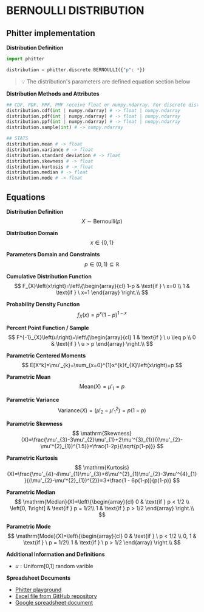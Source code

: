 # BERNOULLI DISTRIBUTION

## Phitter implementation

**Distribution Definition**

```python
import phitter

distribution = phitter.discrete.BERNOULLI({"p": *})
```

> 💡 The distribution's parameters are defined equation section below

**Distribution Methods and Attributes**

```python
## CDF, PDF, PPF, PMF receive float or numpy.ndarray. For discrete distributions PMF instead of PDF. Parameters notation are in description of ditribution
distribution.cdf(int | numpy.ndarray) # -> float | numpy.ndarray
distribution.pdf(int | numpy.ndarray) # -> float | numpy.ndarray
distribution.ppf(int | numpy.ndarray) # -> float | numpy.ndarray
distribution.sample(int) # -> numpy.ndarray

## STATS
distribution.mean # -> float
distribution.variance # -> float
distribution.standard_deviation # -> float
distribution.skewness # -> float
distribution.kurtosis # -> float
distribution.median # -> float
distribution.mode # -> float
```

## Equations

**Distribution Definition**
$$ X\sim\mathrm{Bernoulli}\left(p\right) $$

**Distribution Domain**
$$ x\in\left\{0,1\right\} $$

**Parameters Domain and Constraints**
$$ p\in\left(0,1\right)\subseteq\mathbb{R} $$

**Cumulative Distribution Function**
$$ F_{X}\left(x\right)=\left\{\begin{array}{cl} 1-p & \text{if } \ x=0 \\ 1 & \text{if } \ x=1 \end{array} \right.\\ $$

**Probability Density Function**
$$ f_{X}\left(x\right)=p^x(1-p)^{1-x} $$

**Percent Point Function / Sample**
$$ F^{-1}_{X}\left(u\right)=\left\{\begin{array}{cl} 1 & \text{if } \ u \leq p \\ 0 & \text{if } \ u > p \end{array} \right.\\ $$

**Parametric Centered Moments**
$$ E[X^k]=\mu'_{k}=\sum_{x=0}^{1}x^{k}f_{X}\left(x\right)=p $$

**Parametric Mean**
$$ \mathrm{Mean}(X)=\mu'_{1}=p $$

**Parametric Variance**
$$ \mathrm{Variance}(X)=(\mu'_{2}-\mu'^{2}_{1})=p(1-p) $$

**Parametric Skewness**
$$ \mathrm{Skewness}(X)=\frac{\mu'_{3}-3\mu'_{2}\mu'_{1}+2\mu'^{3}_{1}}{(\mu'_{2}-\mu'^{2}_{1})^{1.5}}=\frac{1-2p}{\sqrt{p(1-p)}} $$

**Parametric Kurtosis**
$$ \mathrm{Kurtosis}(X)=\frac{\mu'_{4}-4\mu'_{1}\mu'_{3}+6\mu'^{2}_{1}\mu'_{2}-3\mu'^{4}_{1}}{(\mu'_{2}-\mu'^{2}_{1})^{2}}=3+\frac{1 - 6p(1-p)}{p(1-p)} $$

**Parametric Median**
$$ \mathrm{Median}(X)=\left\{\begin{array}{cl} 0 & \text{if } p < 1/2 \\ \left[0, 1\right] & \text{if } p = 1/2\\ 1 & \text{if } p > 1/2 \end{array} \right.\\ $$

**Parametric Mode**
$$ \mathrm{Mode}(X)=\left\{\begin{array}{cl} 0 & \text{if } \ p < 1/2 \\ 0, 1 & \text{if } \ p = 1/2\\ 1 & \text{if } \ p > 1/2 \end{array} \right.\\ $$

**Additional Information and Definitions**
- $u:\text{Uniform[0,1] random varible}$

**Spreadsheet Documents**

-   [Phitter playground](https://phitter.io/distributions/discrete/bernoulli)
-   [Excel file from GitHub repository](https://github.com/phitterio/phitter-files/blob/main/discrete/bernoulli.xlsx)
-   [Google spreadsheet document](https://docs.google.com/spreadsheets/d/1sWJZYZWW8cVLFXYV-fb3Lq4y2YgWzgTGWHfhIJ0zM5c)
    